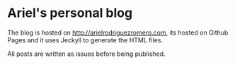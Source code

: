 Ariel's personal blog
====================

The blog is hosted on http://arielrodriguezromero.com, its hosted on Github Pages and it uses Jeckyll to generate the HTML files.

All posts are written as issues before being published.
